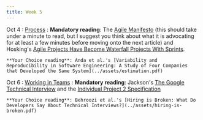 ```yaml
---
title: Week 5
---
```


Oct 4
: [Process](../assets/lecture-09-process.pdf)
  : **Mandatory reading**: The [Agile Manifesto](https://agilemanifesto.org/) (this should take under a minute to read, but I suggest you think about what it is advocating for at least a few minutes before moving onto the next article) and Hosking's [Agile Projects Have Become Waterfall Projects With Sprints](https://itnext.io/agile-projects-have-become-waterfall-projects-with-sprints-536141801856).
  
    **Your Choice reading**: Anda et al.'s [Variability and Reproducibility in Software Engineering: A Study of Four Companies that Developed the Same System](../assets/estimation.pdf)

Oct 6
: [Working in Teams](../assets/lecture-10-teams.pdf)
  : **Mandatory reading**: Jackson's [The Google Technical Interview](../assets/googleinterview.pdf) and the [Individual Project 2 Specification](../projects/ip2.html)
  
    **Your Choice reading**: Behroozi et al.'s [Hiring is Broken: What Do Developers Say About Technical Interviews?](../assets/hiring-is-broken.pdf)

